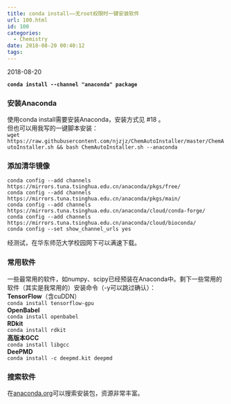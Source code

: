 ```yaml
---
title: conda install——无root权限时一键安装软件
url: 100.html
id: 100
categories:
  - Chemistry
date: 2018-08-20 00:40:12
tags:
---
```


2018-08-20

**`conda install --channel "anaconda" package`**

### 安装Anaconda

使用conda install需要安装Anaconda，安装方式见 #18 。  
但也可以用我写的一键脚本安装：  
`wget https://raw.githubusercontent.com/njzjz/ChemAutoInstaller/master/ChemAutoInstaller.sh && bash ChemAutoInstaller.sh --anaconda`

### 添加清华镜像

`conda config --add channels https://mirrors.tuna.tsinghua.edu.cn/anaconda/pkgs/free/`  
`conda config --add channels https://mirrors.tuna.tsinghua.edu.cn/anaconda/pkgs/main/`  
`conda config --add channels https://mirrors.tuna.tsinghua.edu.cn/anaconda/cloud/conda-forge/`  
`conda config --add channels https://mirrors.tuna.tsinghua.edu.cn/anaconda/cloud/bioconda/`  
`conda config --set show_channel_urls yes`

经测试，在华东师范大学校园网下可以满速下载。

### 常用软件

一些最常用的软件，如numpy、scipy已经预装在Anaconda中。剩下一些常用的软件（其实是我常用的）安装命令（-y可以跳过确认）：  
**TensorFlow**（含cuDDN）  
`conda install tensorflow-gpu`  
**OpenBabel**  
`conda install openbabel`  
**RDkit**  
`conda install rdkit`  
**高版本GCC**  
`conda install libgcc`  
**DeePMD**  
`conda install -c deepmd.kit deepmd`

### 搜索软件

在[anaconda.org](https://anaconda.org/)可以搜索安装包，资源非常丰富。